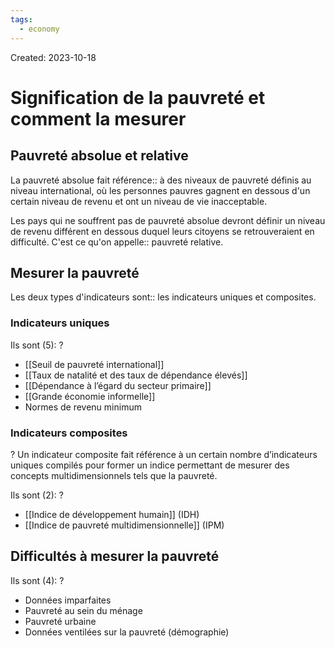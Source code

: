 ```yaml
---
tags:
  - economy
---
```

Created: 2023-10-18

# Signification de la pauvreté et comment la mesurer
## Pauvreté absolue et relative
La pauvreté absolue fait référence:: à des niveaux de pauvreté définis au niveau international, où les personnes pauvres gagnent en dessous d'un certain niveau de revenu et ont un niveau de vie inacceptable.
<!--SR:!2023-12-08,29,230-->

Les pays qui ne souffrent pas de pauvreté absolue devront définir un niveau de revenu différent en dessous duquel leurs citoyens se retrouveraient en difficulté. C'est ce qu'on appelle:: pauvreté relative.
<!--SR:!2023-12-12,31,230-->

## Mesurer la pauvreté
Les deux types d'indicateurs sont:: les indicateurs uniques et composites.
<!--SR:!2023-12-25,45,250-->

### Indicateurs uniques
Ils sont (5):
?
- [[Seuil de pauvreté international]]
- [[Taux de natalité et des taux de dépendance élevés]]
- [[Dépendance à l’égard du secteur primaire]]
- [[Grande économie informelle]]
- Normes de revenu minimum
<!--SR:!2023-12-19,20,150-->

### Indicateurs composites
?
Un indicateur composite fait référence à un certain nombre d’indicateurs uniques compilés pour former un indice permettant de mesurer des concepts multidimensionnels tels que la pauvreté.
<!--SR:!2024-01-10,52,250-->

Ils sont (2):
?
- [[Indice de développement humain]] (IDH)
- [[Indice de pauvreté multidimensionnelle]] (IPM)
<!--SR:!2023-12-15,22,229-->

## Difficultés à mesurer la pauvreté
Ils sont (4):
?
- Données imparfaites
- Pauvreté au sein du ménage
- Pauvreté urbaine
- Données ventilées sur la pauvreté (démographie)
<!--SR:!2023-12-03,9,130-->
